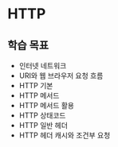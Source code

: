 # HTTP

## 학습 목표

- 인터넷 네트워크
- URI와 웹 브라우저 요청 흐름
- HTTP 기본
- HTTP 메서드
- HTTP 메서드 활용
- HTTP 상태코드
- HTTP 일반 헤더
- HTTP 헤더 캐시와 조건부 요청
